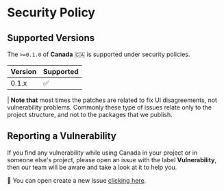 # Security Policy

## Supported Versions

The `>=0.1.0` of **Canada** 🇨🇦 is supported under security policies.

| Version | Supported          |
|---------|--------------------|
| 0.1.x   | :white_check_mark: |

| **Note that** most times the patches are related to fix UI disagreements, not vulnerability
problems. Commonly these type of issues relate only to the project structure, and not to the
packages that we publish.

## Reporting a Vulnerability

If you find any vulnerability while using Canada in your project or in someone else's project,
please open an issue with the label **Vulnerability**, then our team will be aware and take a
look at it to help you.

🧭 You can open create a new Issue [clicking here](https://github.com/louffee/canada-design-system/issues/new).
